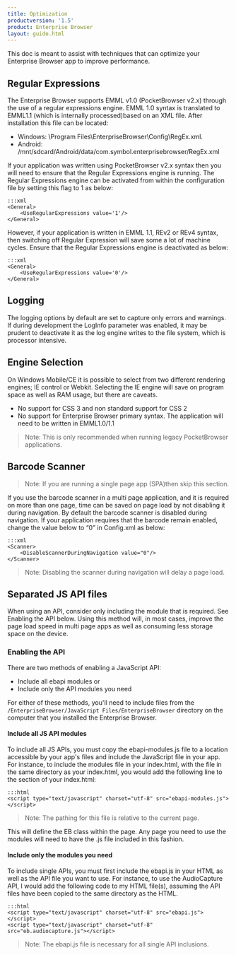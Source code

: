 ```yaml
---
title: Optimization
productversion: '1.5'
product: Enterprise Browser
layout: guide.html
---
```

This doc is meant to assist with techniques that can optimize your Enterprise Browser app to improve performance.

## Regular Expressions
The Enterprise Browser supports EMML v1.0 (PocketBrowser v2.x) through the use of a regular expressions engine. EMML 1.0 syntax is translated to EMML1.1 (which is internally processed)based on an XML file. After installation this file can be located:

* Windows: \Program Files\EnterpriseBrowser\Config\RegEx.xml.
* Android: /mnt/sdcard/Android/data/com.symbol.enterprisebrowser/RegEx.xml

If your application was written using PocketBrowser v2.x syntax then you will need to ensure that the Regular Expressions engine is running. The Regular Expressions engine can be activated from within the configuration file by setting this flag to 1 as below:

	:::xml
	<General>
		<UseRegularExpressions value='1'/>
	</General>

However, if your application is written in EMML 1.1, REv2 or REv4 syntax, then switching off Regular Expression will save some a lot of machine cycles. Ensure that the Regular Expressions engine is deactivated as below:

	:::xml
	<General>
		<UseRegularExpressions value='0'/>
	</General>

## Logging
The logging options by default are set to capture only errors and warnings. If during development the LogInfo parameter was enabled, it may be prudent to deactivate it as the log engine writes to the file system, which is processor intensive.

## Engine Selection
On Windows Mobile/CE it is possible to select from two different rendering engines; IE control or Webkit. Selecting the IE engine will save on program space as well as RAM usage, but there are caveats.

* No support for CSS 3 and non standard support for CSS 2
* No support for Enterprise Browser primary syntax. The application will need to be written in EMML1.0/1.1

> Note: This is only recommended when running legacy PocketBrowser applications.

## Barcode Scanner
> Note: If you are running a single page app (SPA)then skip this section. 

If you use the barcode scanner in a multi page application, and it is required on more than one page, time can be saved on page load by not disabling it during navigation. By default the barcode scanner is disabled during navigation. If your application requires that the barcode remain enabled, change the value below to “0” in Config.xml as below:

	:::xml
	<Scanner>
		<DisableScannerDuringNavigation value="0"/>
	</Scanner>

> Note: Disabling the scanner during navigation will delay a page load.

## Separated JS API files
When using an API, consider only including the module that is required. See Enabling the API below. Using this method will, in most cases, improve the page load speed in multi page apps as well as consuming less storage space on the device.

### Enabling the API
There are two methods of enabling a JavaScript API:

* Include all ebapi modules or
* Include only the API modules you need

For either of these methods, you'll need to include files from the `/EnterpriseBrowser/JavaScript Files/EnterpriseBrowser` directory on the computer that you installed the Enterprise Browser.

#### Include all JS API modules
To include all JS APIs, you must copy the ebapi-modules.js file to a location accessible by your app's files and include the JavaScript file in your app. For instance, to include the modules file in your index.html, with the file in the same directory as your index.html, you would add the following line to the section of your index.html:

	:::html
	<script type="text/javascript" charset="utf-8" src="ebapi-modules.js"></script>

> Note: The pathing for this file is relative to the current page.

This will define the EB class within the page. Any page you need to use the modules will need to have the .js file included in this fashion.

#### Include only the modules you need
To include single APIs, you must first include the ebapi.js in your HTML as well as the API file you want to use. For instance, to use the AudioCapture API, I would add the following code to my HTML file(s), assuming the API files have been copied to the same directory as the HTML.

	:::html
	<script type="text/javascript" charset="utf-8" src="ebapi.js"></script>
	<script type="text/javascript" charset="utf-8" src="eb.audiocapture.js"></script>

>Note: The ebapi.js file is necessary for all single API inclusions.

